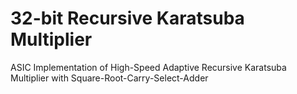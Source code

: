 # 32-bit Recursive Karatsuba Multiplier
 ASIC Implementation of High-Speed Adaptive Recursive Karatsuba Multiplier with Square-Root-Carry-Select-Adder
